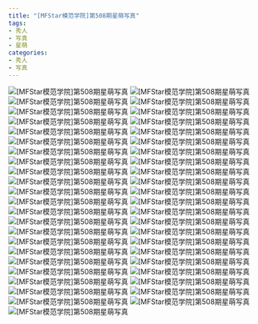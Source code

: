 ```yaml
---
title: "[MFStar模范学院]第508期星萌写真"
tags: 
- 秀人
- 写真
- 星萌
categories:
- 秀人
- 写真
---
```


![[MFStar模范学院]第508期星萌写真](https://img.ilovese.xyz/1734712012991.webp)
![[MFStar模范学院]第508期星萌写真](https://img.ilovese.xyz/1734712014274.webp)
![[MFStar模范学院]第508期星萌写真](https://img.ilovese.xyz/1734712015997.webp)
![[MFStar模范学院]第508期星萌写真](https://img.ilovese.xyz/1734712017737.webp)
![[MFStar模范学院]第508期星萌写真](https://img.ilovese.xyz/1734712019555.webp)
![[MFStar模范学院]第508期星萌写真](https://img.ilovese.xyz/1734712021172.webp)
![[MFStar模范学院]第508期星萌写真](https://img.ilovese.xyz/1734712022931.webp)
![[MFStar模范学院]第508期星萌写真](https://img.ilovese.xyz/1734712024806.webp)
![[MFStar模范学院]第508期星萌写真](https://img.ilovese.xyz/1734712026329.webp)
![[MFStar模范学院]第508期星萌写真](https://img.ilovese.xyz/1734712028374.webp)
![[MFStar模范学院]第508期星萌写真](https://img.ilovese.xyz/1734712030405.webp)
![[MFStar模范学院]第508期星萌写真](https://img.ilovese.xyz/1734712032106.webp)
![[MFStar模范学院]第508期星萌写真](https://img.ilovese.xyz/1734712033642.webp)
![[MFStar模范学院]第508期星萌写真](https://img.ilovese.xyz/1734712035373.webp)
![[MFStar模范学院]第508期星萌写真](https://img.ilovese.xyz/1734712037213.webp)
![[MFStar模范学院]第508期星萌写真](https://img.ilovese.xyz/1734712038542.webp)
![[MFStar模范学院]第508期星萌写真](https://img.ilovese.xyz/1734712040235.webp)
![[MFStar模范学院]第508期星萌写真](https://img.ilovese.xyz/1734712042204.webp)
![[MFStar模范学院]第508期星萌写真](https://img.ilovese.xyz/1734712043500.webp)
![[MFStar模范学院]第508期星萌写真](https://img.ilovese.xyz/1734712045124.webp)
![[MFStar模范学院]第508期星萌写真](https://img.ilovese.xyz/1734712046949.webp)
![[MFStar模范学院]第508期星萌写真](https://img.ilovese.xyz/1734712048402.webp)
![[MFStar模范学院]第508期星萌写真](https://img.ilovese.xyz/1734712049635.webp)
![[MFStar模范学院]第508期星萌写真](https://img.ilovese.xyz/1734712051409.webp)
![[MFStar模范学院]第508期星萌写真](https://img.ilovese.xyz/1734712053124.webp)
![[MFStar模范学院]第508期星萌写真](https://img.ilovese.xyz/1734712054709.webp)
![[MFStar模范学院]第508期星萌写真](https://img.ilovese.xyz/1734712056663.webp)
![[MFStar模范学院]第508期星萌写真](https://img.ilovese.xyz/1734712058323.webp)
![[MFStar模范学院]第508期星萌写真](https://img.ilovese.xyz/1734712059635.webp)
![[MFStar模范学院]第508期星萌写真](https://img.ilovese.xyz/1734712061126.webp)
![[MFStar模范学院]第508期星萌写真](https://img.ilovese.xyz/1734712062859.webp)
![[MFStar模范学院]第508期星萌写真](https://img.ilovese.xyz/1734712064885.webp)
![[MFStar模范学院]第508期星萌写真](https://img.ilovese.xyz/1734712066524.webp)
![[MFStar模范学院]第508期星萌写真](https://img.ilovese.xyz/1734712067755.webp)
![[MFStar模范学院]第508期星萌写真](https://img.ilovese.xyz/1734712069240.webp)
![[MFStar模范学院]第508期星萌写真](https://img.ilovese.xyz/1734712070945.webp)
![[MFStar模范学院]第508期星萌写真](https://img.ilovese.xyz/1734712072167.webp)
![[MFStar模范学院]第508期星萌写真](https://img.ilovese.xyz/1734712073971.webp)
![[MFStar模范学院]第508期星萌写真](https://img.ilovese.xyz/1734712075799.webp)
![[MFStar模范学院]第508期星萌写真](https://img.ilovese.xyz/1734712077407.webp)
![[MFStar模范学院]第508期星萌写真](https://img.ilovese.xyz/1734712079332.webp)
![[MFStar模范学院]第508期星萌写真](https://img.ilovese.xyz/1734712080597.webp)
![[MFStar模范学院]第508期星萌写真](https://img.ilovese.xyz/1734712082447.webp)
![[MFStar模范学院]第508期星萌写真](https://img.ilovese.xyz/1734712083647.webp)
![[MFStar模范学院]第508期星萌写真](https://img.ilovese.xyz/1734712085377.webp)
